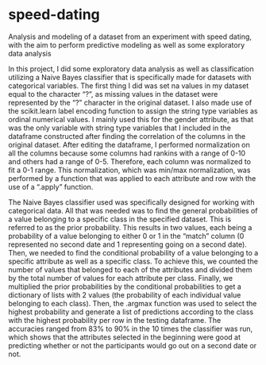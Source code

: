 # speed-dating
Analysis and modeling of a dataset from an experiment with speed dating, with the aim to perform predictive modeling as well as some exploratory data analysis

In this project, I did some exploratory data analysis as well as classification utilizing a Naive
Bayes classifier that is specifically made for datasets with categorical variables.
The first thing I did was set na values in my dataset equal to the character “?”, as missing
values in the dataset were represented by the “?” character in the original dataset. I also made
use of the scikit.learn label encoding function to assign the string type variables as ordinal
numerical values. I mainly used this for the gender attribute, as that was the only variable with
string type variables that I included in the dataframe constructed after finding the correlation of
the columns in the original dataset. After editing the dataframe, I performed normalization on all
the columns because some columns had rankins with a range of 0-10 and others had a range of
0-5. Therefore, each column was normalized to fit a 0-1 range. This normalization, which was
min/max normalization, was performed by a function that was applied to each attribute and row
with the use of a “.apply” function.

The Naive Bayes classifier used was specifically designed for working with categorical data. All
that was needed was to find the general probabilities of a value belonging to a specific class in
the specified dataset. This is referred to as the prior probability. This results in two values, each
being a probability of a value belonging to either 0 or 1 in the “match” column (0 represented no
second date and 1 representing going on a second date). Then, we needed to find the
conditional probability of a value belonging to a specific attribute as well as a specific class. To
achieve this, we counted the number of values that belonged to each of the attributes and
divided them by the total number of values for each attribute per class. Finally, we multiplied the
prior probabilities by the conditional probabilities to get a dictionary of lists with 2 values (the
probability of each individual value belonging to each class). Then, the .argmax function was
used to select the highest probability and generate a list of predictions according to the class
with the highest probability per row in the testing dataframe. The accuracies ranged from 83% to
90% in the 10 times the classifier was run, which shows that the attributes selected in the
beginning were good at predicting whether or not the participants would go out on a second
date or not.
